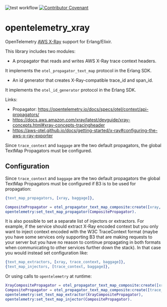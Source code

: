 ![test workflow](https://github.com/reachfh/logger_formatter_json/actions/workflows/test.yml/badge.svg)
[![Contributor Covenant](https://img.shields.io/badge/Contributor%20Covenant-2.1-4baaaa.svg)](CODE_OF_CONDUCT.md)

# opentelemetry_xray

OpenTelemetry [AWS X-Ray](https://aws.amazon.com/xray/) support for Erlang/Elixir.

This library includes two modules:

* A propagator that reads and writes AWS X-Ray trace context headers.

It implements the `otel_propagator_text_map` protocol in the Erlang SDK.

* An id generator that creates X-Ray-compatible trace_id and span_id.

It implements the `otel_id_generator` protocol in the Erlang SDK.

Links:

* Propagator: https://opentelemetry.io/docs/specs/otel/context/api-propagators/
* https://docs.aws.amazon.com/xray/latest/devguide/xray-concepts.html#xray-concepts-tracingheader
* https://aws-otel.github.io/docs/getting-started/x-ray#configuring-the-aws-x-ray-exporter

Since `trace_context` and `baggage` are the two default propagators, the
global TextMap Propagators must be configured.

## Configuration

Since `trace_context` and `baggage` are the two default propagators the global
TextMap Propagators must be configured if B3 is to be used for propagation:

```erlang
{text_map_propagators, [xray, baggage]},
```

```erlang
CompositePropagator = otel_propagator_text_map_composite:create([xray, baggage]),
opentelemetry:set_text_map_propagator(CompositePropagator).
```

It is also possible to set a separate list of injectors or extractors. For
example, if the service should extract X-Ray encoded context but you only want
to inject context encoded with the W3C TraceContext format (maybe you have some
services only supporting B3 that are making requests to your server but you
have no reason to continue propagating in both formats when communicating to
other services further down the stack). In that case you would instead set
configuration like:

```erlang
{text_map_extractors, [xray, trace_context, baggage]},
{text_map_injectors, [trace_context, baggage]},
```

Or using calls to `opentelemetry` at runtime:

```erlang
XrayCompositePropagator = otel_propagator_text_map_composite:create([xray, trace_context, baggage]),
CompositePropagator = otel_propagator_text_map_composite:create([trace_context, baggage]),
opentelemetry:set_text_map_extractor(XrayCompositePropagator),
opentelemetry:set_text_map_injector(CompositePropagator).
```
